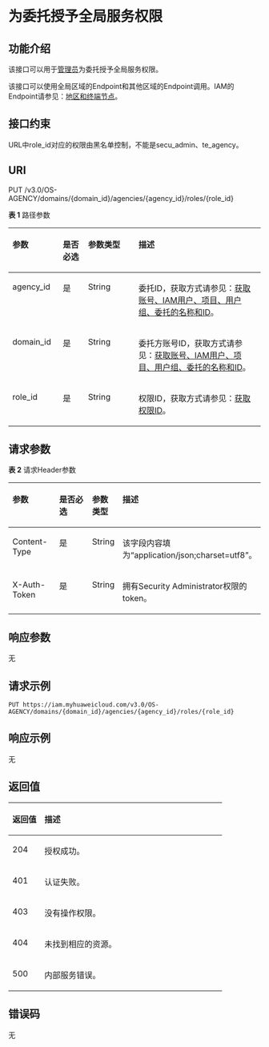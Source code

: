 # 为委托授予全局服务权限<a name="iam_12_0008"></a>

## 功能介绍<a name="zh-cn_topic_0222594367_section1583144915555"></a>

该接口可以用于[管理员](https://support.huaweicloud.com/usermanual-iam/iam_01_0001.html)为委托授予全局服务权限。

该接口可以使用全局区域的Endpoint和其他区域的Endpoint调用。IAM的Endpoint请参见：[地区和终端节点](https://developer.huaweicloud.com/endpoint?IAM)。

## 接口约束<a name="zh-cn_topic_0222594367_section384449125512"></a>

URL中role\_id对应的权限由黑名单控制，不能是secu\_admin、te\_agency。

## URI<a name="zh-cn_topic_0222594367_section1985749155519"></a>

PUT /v3.0/OS-AGENCY/domains/\{domain\_id\}/agencies/\{agency\_id\}/roles/\{role\_id\}

**表 1**  路径参数

<a name="zh-cn_topic_0222594367_table178744945512"></a>
<table><thead align="left"><tr id="zh-cn_topic_0222594367_row28644912552"><th class="cellrowborder" valign="top" width="20%" id="mcps1.2.5.1.1"><p id="zh-cn_topic_0222594367_p1887149115513"><a name="zh-cn_topic_0222594367_p1887149115513"></a><a name="zh-cn_topic_0222594367_p1887149115513"></a>参数</p>
</th>
<th class="cellrowborder" valign="top" width="10%" id="mcps1.2.5.1.2"><p id="zh-cn_topic_0222594367_p18881649185510"><a name="zh-cn_topic_0222594367_p18881649185510"></a><a name="zh-cn_topic_0222594367_p18881649185510"></a>是否必选</p>
</th>
<th class="cellrowborder" valign="top" width="20%" id="mcps1.2.5.1.3"><p id="zh-cn_topic_0222594367_p1488114917557"><a name="zh-cn_topic_0222594367_p1488114917557"></a><a name="zh-cn_topic_0222594367_p1488114917557"></a>参数类型</p>
</th>
<th class="cellrowborder" valign="top" width="50%" id="mcps1.2.5.1.4"><p id="zh-cn_topic_0222594367_p138912495555"><a name="zh-cn_topic_0222594367_p138912495555"></a><a name="zh-cn_topic_0222594367_p138912495555"></a>描述</p>
</th>
</tr>
</thead>
<tbody><tr id="zh-cn_topic_0222594367_row19861949135517"><td class="cellrowborder" valign="top" width="20%" headers="mcps1.2.5.1.1 "><p id="zh-cn_topic_0222594367_p1889144935512"><a name="zh-cn_topic_0222594367_p1889144935512"></a><a name="zh-cn_topic_0222594367_p1889144935512"></a>agency_id</p>
</td>
<td class="cellrowborder" valign="top" width="10%" headers="mcps1.2.5.1.2 "><p id="zh-cn_topic_0222594367_p1789164955517"><a name="zh-cn_topic_0222594367_p1789164955517"></a><a name="zh-cn_topic_0222594367_p1789164955517"></a>是</p>
</td>
<td class="cellrowborder" valign="top" width="20%" headers="mcps1.2.5.1.3 "><p id="zh-cn_topic_0222594367_p59054905512"><a name="zh-cn_topic_0222594367_p59054905512"></a><a name="zh-cn_topic_0222594367_p59054905512"></a>String</p>
</td>
<td class="cellrowborder" valign="top" width="50%" headers="mcps1.2.5.1.4 "><p id="zh-cn_topic_0222594367_p17908491553"><a name="zh-cn_topic_0222594367_p17908491553"></a><a name="zh-cn_topic_0222594367_p17908491553"></a>委托ID，获取方式请参见：<a href="获取账号-IAM用户-项目-用户组-委托的名称和ID.md">获取账号、IAM用户、项目、用户组、委托的名称和ID</a>。</p>
</td>
</tr>
<tr id="zh-cn_topic_0222594367_row78614912553"><td class="cellrowborder" valign="top" width="20%" headers="mcps1.2.5.1.1 "><p id="zh-cn_topic_0222594367_p1591649115519"><a name="zh-cn_topic_0222594367_p1591649115519"></a><a name="zh-cn_topic_0222594367_p1591649115519"></a>domain_id</p>
</td>
<td class="cellrowborder" valign="top" width="10%" headers="mcps1.2.5.1.2 "><p id="zh-cn_topic_0222594367_p13911149125511"><a name="zh-cn_topic_0222594367_p13911149125511"></a><a name="zh-cn_topic_0222594367_p13911149125511"></a>是</p>
</td>
<td class="cellrowborder" valign="top" width="20%" headers="mcps1.2.5.1.3 "><p id="zh-cn_topic_0222594367_p492204911554"><a name="zh-cn_topic_0222594367_p492204911554"></a><a name="zh-cn_topic_0222594367_p492204911554"></a>String</p>
</td>
<td class="cellrowborder" valign="top" width="50%" headers="mcps1.2.5.1.4 "><p id="zh-cn_topic_0222594367_p192164919553"><a name="zh-cn_topic_0222594367_p192164919553"></a><a name="zh-cn_topic_0222594367_p192164919553"></a>委托方账号ID，获取方式请参见：<a href="获取账号-IAM用户-项目-用户组-委托的名称和ID.md">获取账号、IAM用户、项目、用户组、委托的名称和ID</a>。</p>
</td>
</tr>
<tr id="zh-cn_topic_0222594367_row208654915553"><td class="cellrowborder" valign="top" width="20%" headers="mcps1.2.5.1.1 "><p id="zh-cn_topic_0222594367_p1893124913558"><a name="zh-cn_topic_0222594367_p1893124913558"></a><a name="zh-cn_topic_0222594367_p1893124913558"></a>role_id</p>
</td>
<td class="cellrowborder" valign="top" width="10%" headers="mcps1.2.5.1.2 "><p id="zh-cn_topic_0222594367_p14941749155520"><a name="zh-cn_topic_0222594367_p14941749155520"></a><a name="zh-cn_topic_0222594367_p14941749155520"></a>是</p>
</td>
<td class="cellrowborder" valign="top" width="20%" headers="mcps1.2.5.1.3 "><p id="zh-cn_topic_0222594367_p1195349205517"><a name="zh-cn_topic_0222594367_p1195349205517"></a><a name="zh-cn_topic_0222594367_p1195349205517"></a>String</p>
</td>
<td class="cellrowborder" valign="top" width="50%" headers="mcps1.2.5.1.4 "><p id="zh-cn_topic_0222594367_p1395249145511"><a name="zh-cn_topic_0222594367_p1395249145511"></a><a name="zh-cn_topic_0222594367_p1395249145511"></a>权限ID，获取方式请参见：<a href="查询权限列表.md">获取权限ID</a>。</p>
</td>
</tr>
</tbody>
</table>

## 请求参数<a name="zh-cn_topic_0222594367_section139614917551"></a>

**表 2**  请求Header参数

<a name="zh-cn_topic_0222594367_HeaderParameter"></a>
<table><thead align="left"><tr id="zh-cn_topic_0222594367_row496849185515"><th class="cellrowborder" valign="top" width="20%" id="mcps1.2.5.1.1"><p id="zh-cn_topic_0222594367_p2978499558"><a name="zh-cn_topic_0222594367_p2978499558"></a><a name="zh-cn_topic_0222594367_p2978499558"></a>参数</p>
</th>
<th class="cellrowborder" valign="top" width="20%" id="mcps1.2.5.1.2"><p id="zh-cn_topic_0222594367_p897449195514"><a name="zh-cn_topic_0222594367_p897449195514"></a><a name="zh-cn_topic_0222594367_p897449195514"></a>是否必选</p>
</th>
<th class="cellrowborder" valign="top" width="10%" id="mcps1.2.5.1.3"><p id="zh-cn_topic_0222594367_p49854919555"><a name="zh-cn_topic_0222594367_p49854919555"></a><a name="zh-cn_topic_0222594367_p49854919555"></a>参数类型</p>
</th>
<th class="cellrowborder" valign="top" width="50%" id="mcps1.2.5.1.4"><p id="zh-cn_topic_0222594367_p179884919556"><a name="zh-cn_topic_0222594367_p179884919556"></a><a name="zh-cn_topic_0222594367_p179884919556"></a>描述</p>
</th>
</tr>
</thead>
<tbody><tr id="zh-cn_topic_0222594367_row169684919554"><td class="cellrowborder" valign="top" width="20%" headers="mcps1.2.5.1.1 "><p id="zh-cn_topic_0222594367_p1098154915551"><a name="zh-cn_topic_0222594367_p1098154915551"></a><a name="zh-cn_topic_0222594367_p1098154915551"></a>Content-Type</p>
</td>
<td class="cellrowborder" valign="top" width="20%" headers="mcps1.2.5.1.2 "><p id="zh-cn_topic_0222594367_p149913491551"><a name="zh-cn_topic_0222594367_p149913491551"></a><a name="zh-cn_topic_0222594367_p149913491551"></a>是</p>
</td>
<td class="cellrowborder" valign="top" width="10%" headers="mcps1.2.5.1.3 "><p id="zh-cn_topic_0222594367_p159924919555"><a name="zh-cn_topic_0222594367_p159924919555"></a><a name="zh-cn_topic_0222594367_p159924919555"></a>String</p>
</td>
<td class="cellrowborder" valign="top" width="50%" headers="mcps1.2.5.1.4 "><p id="zh-cn_topic_0222594367_p29974925518"><a name="zh-cn_topic_0222594367_p29974925518"></a><a name="zh-cn_topic_0222594367_p29974925518"></a>该字段内容填为“application/json;charset=utf8”。</p>
</td>
</tr>
<tr id="zh-cn_topic_0222594367_row8967498555"><td class="cellrowborder" valign="top" width="20%" headers="mcps1.2.5.1.1 "><p id="zh-cn_topic_0222594367_p1710024914559"><a name="zh-cn_topic_0222594367_p1710024914559"></a><a name="zh-cn_topic_0222594367_p1710024914559"></a>X-Auth-Token</p>
</td>
<td class="cellrowborder" valign="top" width="20%" headers="mcps1.2.5.1.2 "><p id="zh-cn_topic_0222594367_p19101144917557"><a name="zh-cn_topic_0222594367_p19101144917557"></a><a name="zh-cn_topic_0222594367_p19101144917557"></a>是</p>
</td>
<td class="cellrowborder" valign="top" width="10%" headers="mcps1.2.5.1.3 "><p id="zh-cn_topic_0222594367_p18101124917559"><a name="zh-cn_topic_0222594367_p18101124917559"></a><a name="zh-cn_topic_0222594367_p18101124917559"></a>String</p>
</td>
<td class="cellrowborder" valign="top" width="50%" headers="mcps1.2.5.1.4 "><p id="zh-cn_topic_0222594367_p210124925512"><a name="zh-cn_topic_0222594367_p210124925512"></a><a name="zh-cn_topic_0222594367_p210124925512"></a>拥有Security Administrator权限的token。</p>
</td>
</tr>
</tbody>
</table>

## 响应参数<a name="zh-cn_topic_0222594367_section6102124917554"></a>

无

## 请求示例<a name="zh-cn_topic_0222594367_section19102164995518"></a>

```
PUT https://iam.myhuaweicloud.com/v3.0/OS-AGENCY/domains/{domain_id}/agencies/{agency_id}/roles/{role_id}
```

## 响应示例<a name="zh-cn_topic_0222594367_section16106249125518"></a>

无

## 返回值<a name="zh-cn_topic_0222594367_section21071249185514"></a>

<a name="zh-cn_topic_0222594367_table1486"></a>
<table><thead align="left"><tr id="zh-cn_topic_0222594367_row18107249155519"><th class="cellrowborder" valign="top" width="15%" id="mcps1.1.3.1.1"><p id="zh-cn_topic_0222594367_p810824918558"><a name="zh-cn_topic_0222594367_p810824918558"></a><a name="zh-cn_topic_0222594367_p810824918558"></a>返回值</p>
</th>
<th class="cellrowborder" valign="top" width="85%" id="mcps1.1.3.1.2"><p id="zh-cn_topic_0222594367_p201081749195513"><a name="zh-cn_topic_0222594367_p201081749195513"></a><a name="zh-cn_topic_0222594367_p201081749195513"></a>描述</p>
</th>
</tr>
</thead>
<tbody><tr id="zh-cn_topic_0222594367_row11107184925510"><td class="cellrowborder" valign="top" width="15%" headers="mcps1.1.3.1.1 "><p id="zh-cn_topic_0222594367_p14109124925518"><a name="zh-cn_topic_0222594367_p14109124925518"></a><a name="zh-cn_topic_0222594367_p14109124925518"></a>204</p>
</td>
<td class="cellrowborder" valign="top" width="85%" headers="mcps1.1.3.1.2 "><p id="zh-cn_topic_0222594367_p21090490556"><a name="zh-cn_topic_0222594367_p21090490556"></a><a name="zh-cn_topic_0222594367_p21090490556"></a>授权成功。</p>
</td>
</tr>
<tr id="zh-cn_topic_0222594367_row31076491555"><td class="cellrowborder" valign="top" width="15%" headers="mcps1.1.3.1.1 "><p id="zh-cn_topic_0222594367_p10109549175516"><a name="zh-cn_topic_0222594367_p10109549175516"></a><a name="zh-cn_topic_0222594367_p10109549175516"></a>401</p>
</td>
<td class="cellrowborder" valign="top" width="85%" headers="mcps1.1.3.1.2 "><p id="zh-cn_topic_0222594367_p101109491552"><a name="zh-cn_topic_0222594367_p101109491552"></a><a name="zh-cn_topic_0222594367_p101109491552"></a>认证失败。</p>
</td>
</tr>
<tr id="zh-cn_topic_0222594367_row610834914555"><td class="cellrowborder" valign="top" width="15%" headers="mcps1.1.3.1.1 "><p id="zh-cn_topic_0222594367_p7110194917556"><a name="zh-cn_topic_0222594367_p7110194917556"></a><a name="zh-cn_topic_0222594367_p7110194917556"></a>403</p>
</td>
<td class="cellrowborder" valign="top" width="85%" headers="mcps1.1.3.1.2 "><p id="zh-cn_topic_0222594367_p11101649165517"><a name="zh-cn_topic_0222594367_p11101649165517"></a><a name="zh-cn_topic_0222594367_p11101649165517"></a>没有操作权限。</p>
</td>
</tr>
<tr id="zh-cn_topic_0222594367_row1610812493556"><td class="cellrowborder" valign="top" width="15%" headers="mcps1.1.3.1.1 "><p id="zh-cn_topic_0222594367_p10111124912554"><a name="zh-cn_topic_0222594367_p10111124912554"></a><a name="zh-cn_topic_0222594367_p10111124912554"></a>404</p>
</td>
<td class="cellrowborder" valign="top" width="85%" headers="mcps1.1.3.1.2 "><p id="zh-cn_topic_0222594367_p1911134912557"><a name="zh-cn_topic_0222594367_p1911134912557"></a><a name="zh-cn_topic_0222594367_p1911134912557"></a>未找到相应的资源。</p>
</td>
</tr>
<tr id="zh-cn_topic_0222594367_row12108204914554"><td class="cellrowborder" valign="top" width="15%" headers="mcps1.1.3.1.1 "><p id="zh-cn_topic_0222594367_p7111184916551"><a name="zh-cn_topic_0222594367_p7111184916551"></a><a name="zh-cn_topic_0222594367_p7111184916551"></a>500</p>
</td>
<td class="cellrowborder" valign="top" width="85%" headers="mcps1.1.3.1.2 "><p id="zh-cn_topic_0222594367_p12111184917556"><a name="zh-cn_topic_0222594367_p12111184917556"></a><a name="zh-cn_topic_0222594367_p12111184917556"></a>内部服务错误。</p>
</td>
</tr>
</tbody>
</table>

## 错误码<a name="zh-cn_topic_0222594367_section01121749205512"></a>

无

